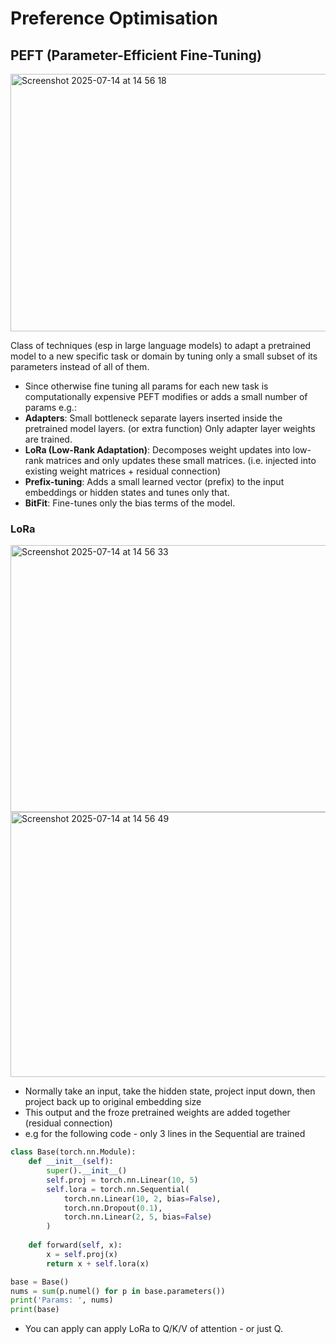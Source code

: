 # Preference Optimisation

## PEFT (Parameter-Efficient Fine-Tuning)

<img width="1095" height="412" alt="Screenshot 2025-07-14 at 14 56 18" src="https://github.com/user-attachments/assets/b007e0b2-e734-4a3a-aba0-41a901e633b5" />

Class of techniques (esp in large language models) to adapt a pretrained model to a new specific task or domain by tuning only a small subset of its parameters instead of all of them.
- Since otherwise fine tuning all params for each new task is computationally expensive
PEFT modifies or adds a small number of params e.g.:
- **Adapters**: Small bottleneck separate layers inserted inside the pretrained model layers. (or extra function) Only adapter layer weights are trained.
- **LoRa (Low-Rank Adaptation)**: Decomposes weight updates into low-rank matrices and only updates these small matrices. (i.e. injected into existing weight matrices + residual connection)
- **Prefix-tuning**: Adds a small learned vector (prefix) to the input embeddings or hidden states and tunes only that.
- **BitFit**: Fine-tunes only the bias terms of the model.

### LoRa
<img width="1098" height="427" alt="Screenshot 2025-07-14 at 14 56 33" src="https://github.com/user-attachments/assets/4a024461-e0df-407a-9648-8c51ce2493a8" />
<img width="942" height="424" alt="Screenshot 2025-07-14 at 14 56 49" src="https://github.com/user-attachments/assets/124c70cc-71ba-4e72-bdb0-efc1a458ca28" />

- Normally take an input, take the hidden state, project input down, then project back up to original embedding size
- This output and the froze pretrained weights are added together (residual connection)
- e.g for the following code - only 3 lines in the Sequential are trained
```python
class Base(torch.nn.Module):
    def __init__(self):
        super().__init__()
        self.proj = torch.nn.Linear(10, 5)
        self.lora = torch.nn.Sequential(
            torch.nn.Linear(10, 2, bias=False),
            torch.nn.Dropout(0.1),
            torch.nn.Linear(2, 5, bias=False)
        )
    
    def forward(self, x):
        x = self.proj(x)
        return x + self.lora(x)

base = Base()
nums = sum(p.numel() for p in base.parameters())
print('Params: ', nums)
print(base)
```
- You can apply can apply LoRa to Q/K/V of attention - or just Q.

